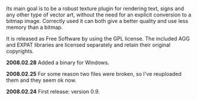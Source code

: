 Its main goal is to be a robust texture plugin for rendering text, signs and any other type of vector art, without the need for an explicit conversion to a bitmap image. Correctly used it can both give a better quality and use less memory than a bitmap.

It is released as Free Software by using the GPL license. The included AGG and EXPAT libraries are licensed separately and retain their original copyrights.

**2008.02.28** Added a binary for Windows.

**2008.02.25** For some reason two files were broken, so I've reuploaded them and they seem ok now.

**2008.02.24** First release: version 0.9.